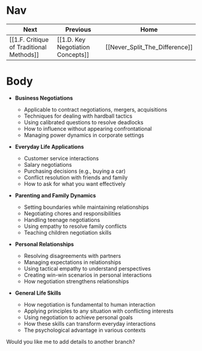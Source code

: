 # Nav 

| Next                          | Previous                          | Home                           |
| ----------------------------- | --------------------------------- | ------------------------------ |
| [[1.F. Critique of Traditional Methods]] | [[1.D. Key Negotiation Concepts]] | [[Never_Split_The_Difference]] |
# Body

- **Business Negotiations**
  - Applicable to contract negotiations, mergers, acquisitions
  - Techniques for dealing with hardball tactics
  - Using calibrated questions to resolve deadlocks
  - How to influence without appearing confrontational
  - Managing power dynamics in corporate settings

- **Everyday Life Applications**
  - Customer service interactions
  - Salary negotiations
  - Purchasing decisions (e.g., buying a car)
  - Conflict resolution with friends and family
  - How to ask for what you want effectively

- **Parenting and Family Dynamics**
  - Setting boundaries while maintaining relationships
  - Negotiating chores and responsibilities
  - Handling teenage negotiations
  - Using empathy to resolve family conflicts
  - Teaching children negotiation skills

- **Personal Relationships**
  - Resolving disagreements with partners
  - Managing expectations in relationships
  - Using tactical empathy to understand perspectives
  - Creating win-win scenarios in personal interactions
  - How negotiation strengthens relationships

- **General Life Skills**
  - How negotiation is fundamental to human interaction
  - Applying principles to any situation with conflicting interests
  - Using negotiation to achieve personal goals
  - How these skills can transform everyday interactions
  - The psychological advantage in various contexts

Would you like me to add details to another branch?